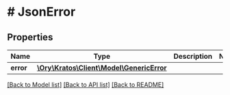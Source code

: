 # # JsonError

## Properties

Name | Type | Description | Notes
------------ | ------------- | ------------- | -------------
**error** | [**\Ory\Kratos\Client\Model\GenericError**](GenericError.md) |  |

[[Back to Model list]](../../README.md#models) [[Back to API list]](../../README.md#endpoints) [[Back to README]](../../README.md)
